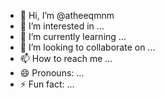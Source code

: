 - 👋 Hi, I’m @atheeqmnm
- 👀 I’m interested in ...
- 🌱 I’m currently learning ...
- 💞️ I’m looking to collaborate on ...
- 📫 How to reach me ...
- 😄 Pronouns: ...
- ⚡ Fun fact: ...

<!---
atheeqmnm/atheeqmnm is a ✨ special ✨ repository because its `README.md` (this file) appears on your GitHub profile.
You can click the Preview link to take a look at your changes.
--->
